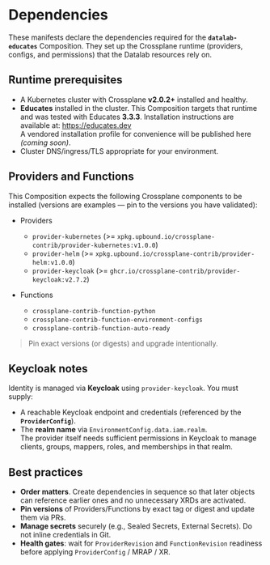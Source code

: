 # Dependencies

These manifests declare the dependencies required for the **`datalab-educates`** Composition. They set up the Crossplane runtime (providers, configs, and permissions) that the Datalab resources rely on.

## Runtime prerequisites

- A Kubernetes cluster with Crossplane **v2.0.2+** installed and healthy.
- **Educates** installed in the cluster. This Composition targets that runtime and was tested with Educates **3.3.3**. Installation instructions are available at: https://educates.dev  
  A vendored installation profile for convenience will be published here *(coming soon)*.
- Cluster DNS/ingress/TLS appropriate for your environment.

## Providers and Functions

This Composition expects the following Crossplane components to be installed (versions are examples — pin to the versions you have validated):

- Providers  
  - `provider-kubernetes` (>= `xpkg.upbound.io/crossplane-contrib/provider-kubernetes:v1.0.0`)  
  - `provider-helm` (>= `xpkg.upbound.io/crossplane-contrib/provider-helm:v1.0.0`)  
  - `provider-keycloak` (>= `ghcr.io/crossplane-contrib/provider-keycloak:v2.7.2`)  

- Functions  
  - `crossplane-contrib-function-python`  
  - `crossplane-contrib-function-environment-configs`  
  - `crossplane-contrib-function-auto-ready`

> Pin exact versions (or digests) and upgrade intentionally.

## Keycloak notes

Identity is managed via **Keycloak** using `provider-keycloak`. You must supply:
- A reachable Keycloak endpoint and credentials (referenced by the **`ProviderConfig`**).
- The **realm name** via `EnvironmentConfig.data.iam.realm`.  
  The provider itself needs sufficient permissions in Keycloak to manage clients, groups, mappers, roles, and memberships in that realm.

## Best practices

- **Order matters**. Create dependencies in sequence so that later objects can reference earlier ones and no unnecessary XRDs are activated.
- **Pin versions** of Providers/Functions by exact tag or digest and update them via PRs.
- **Manage secrets** securely (e.g., Sealed Secrets, External Secrets). Do not inline credentials in Git.
- **Health gates**: wait for `ProviderRevision` and `FunctionRevision` readiness before applying `ProviderConfig` / MRAP / XR.
